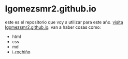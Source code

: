 # lgomezsmr2.github.io
este es el repositorio que voy a utilizar para este año.
[visita lgomezsmr2.github.io](https://lgomezsmr2.github.io). van a haber cosas como:
* html
* css
* md
* [i-rochiño](https://irocho.wordpress.com) 
